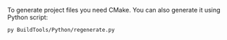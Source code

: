 To generate project files you need CMake.
You can also generate it using Python script:
```
py BuildTools/Python/regenerate.py
```
